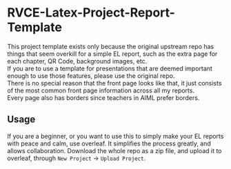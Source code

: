 # RVCE-Latex-Project-Report-Template

This project template exists only because the original upstream repo has things that seem overkill for a simple EL report, such as the extra page for each chapter, QR Code, background images, etc. \
If you are to use a template for presentations that are deemed important enough to use those features, please use the original repo. \
There is no special reason that the front page looks like that, it just consists of the most common front page information across all my reports. \
Every page also has borders since teachers in AIML prefer borders.

## Usage
If you are a beginner, or you want to use this to simply make your EL reports with peace and calm, use overleaf. It simplifies the process greatly, and allows collaboration.
Download the whole repo as a zip file, and upload it to overleaf, through `New Project` -> `Upload Project`. 